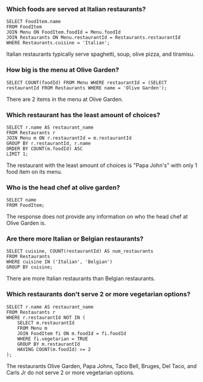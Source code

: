 ### Which foods are served at Italian restaurants?
```
SELECT FoodItem.name
FROM FoodItem
JOIN Menu ON FoodItem.foodId = Menu.foodId
JOIN Restaurants ON Menu.restaurantId = Restaurants.restaurantId
WHERE Restaurants.cuisine = 'Italian';
```
Italian restaurants typically serve spaghetti, soup, olive pizza, and tiramisu.


### How big is the menu at Olive Garden?
```
SELECT COUNT(foodId) FROM Menu WHERE restaurantId = (SELECT restaurantId FROM Restaurants WHERE name = 'Olive Garden');
```
There are 2 items in the menu at Olive Garden.


### Which restaurant has the least amount of choices?
```
SELECT r.name AS restaurant_name 
FROM Restaurants r 
JOIN Menu m ON r.restaurantId = m.restaurantId 
GROUP BY r.restaurantId, r.name 
ORDER BY COUNT(m.foodId) ASC 
LIMIT 1;
```
The restaurant with the least amount of choices is "Papa John's" with only 1 food item on its menu.


### Who is the head chef at olive garden?
```
SELECT name
FROM FoodItem;
```
The response does not provide any information on who the head chef at Olive Garden is.


### Are there more Italian or Belgian restaurants?
```
SELECT cuisine, COUNT(restaurantId) AS num_restaurants
FROM Restaurants
WHERE cuisine IN ('Italian', 'Belgian')
GROUP BY cuisine;
```
There are more Italian restaurants than Belgian restaurants.


### Which restaurants don't serve 2 or more vegetarian options?
```
SELECT r.name AS restaurant_name
FROM Restaurants r
WHERE r.restaurantId NOT IN (
    SELECT m.restaurantId
    FROM Menu m
    JOIN FoodItem fi ON m.foodId = fi.foodId
    WHERE fi.vegetarian = TRUE
    GROUP BY m.restaurantId
    HAVING COUNT(m.foodId) >= 2
);
```
The restaurants Olive Garden, Papa Johns, Taco Bell, Bruges, Del Taco, and Carls Jr do not serve 2 or more vegetarian options.
